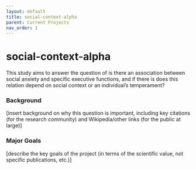 ```yaml
---
layout: default
title: social-context-alpha
parent: Current Projects
nav_order: 1
---
```


# social-context-alpha

This study aims to answer the question of is there an association between social anxiety and specific executive functions, and if there is does this relation depend on social context or an individual’s temperament?

### Background

[insert background on why this question is important, including key citations (for the research community) and Wikipedia/other links (for the public at large)]

### Major Goals

[describe the key goals of the project (in terms of the scientific value, not specific publications, etc.)]